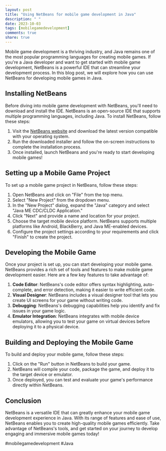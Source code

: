 ```yaml
---
layout: post
title: "Using NetBeans for mobile game development in Java"
description: " "
date: 2023-10-03
tags: [mobilegamedevelopment]
comments: true
share: true
---
```


Mobile game development is a thriving industry, and Java remains one of the most popular programming languages for creating mobile games. If you're a Java developer and want to get started with mobile game development, NetBeans is a powerful IDE that can streamline your development process. In this blog post, we will explore how you can use NetBeans for developing mobile games in Java.

## Installing NetBeans

Before diving into mobile game development with NetBeans, you'll need to download and install the IDE. NetBeans is an open-source IDE that supports multiple programming languages, including Java. To install NetBeans, follow these steps:

1. Visit the [NetBeans website](https://netbeans.apache.org/) and download the latest version compatible with your operating system.
2. Run the downloaded installer and follow the on-screen instructions to complete the installation process.
3. Once installed, launch NetBeans and you're ready to start developing mobile games!

## Setting up a Mobile Game Project

To set up a mobile game project in NetBeans, follow these steps:

1. Open NetBeans and click on "File" from the top menu.
2. Select "New Project" from the dropdown menu.
3. In the "New Project" dialog, expand the "Java" category and select "Java ME CDC/CLDC Application."
4. Click "Next" and provide a name and location for your project.
5. Choose the target mobile device platform. NetBeans supports multiple platforms like Android, BlackBerry, and Java ME-enabled devices.
6. Configure the project settings according to your requirements and click "Finish" to create the project.

## Developing the Mobile Game

Once your project is set up, you can start developing your mobile game. NetBeans provides a rich set of tools and features to make mobile game development easier. Here are a few key features to take advantage of:

1. **Code Editor**: NetBeans's code editor offers syntax highlighting, auto-complete, and error detection, making it easier to write efficient code.
2. **Visual Designer**: NetBeans includes a visual designer tool that lets you create UI screens for your game without writing code.
3. **Debugging**: NetBeans's debugging capabilities help you identify and fix issues in your game logic.
4. **Emulator Integration**: NetBeans integrates with mobile device emulators, allowing you to test your game on virtual devices before deploying it to a physical device.
  
## Building and Deploying the Mobile Game

To build and deploy your mobile game, follow these steps:

1. Click on the "Run" button in NetBeans to build your game.
2. NetBeans will compile your code, package the game, and deploy it to the target device or emulator.
3. Once deployed, you can test and evaluate your game's performance directly within NetBeans.

## Conclusion

NetBeans is a versatile IDE that can greatly enhance your mobile game development experience in Java. With its range of features and ease of use, NetBeans enables you to create high-quality mobile games efficiently. Take advantage of NetBeans's tools, and get started on your journey to develop engaging and immersive mobile games today!

#mobilegamedevelopment #Java